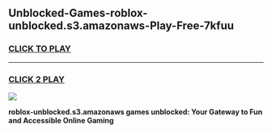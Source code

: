 
## Unblocked-Games-roblox-unblocked.s3.amazonaws-Play-Free-7kfuu
<h3>
<a href="https://premium76.site?title=roblox-unblocked.s3.amazonaws&ref=23A">CLICK TO PLAY</a></h3>
<hr>

<h3>
<a href="https://premium76.site?title=roblox-unblocked.s3.amazonaws&ref=23A">CLICK 2 PLAY</a>
  
</h3>

<a href="https://premium76.site?title=roblox-unblocked.s3.amazonaws&ref=23A"><img src="https://clearcache.store/games.png"></a>


**roblox-unblocked.s3.amazonaws games unblocked: Your Gateway to Fun and Accessible Online Gaming**

